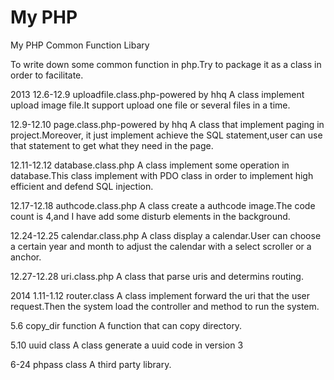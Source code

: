 My PHP
====

My PHP Common Function Libary

To write down some common function in php.Try to package it as a class in order to facilitate.

2013
12.6-12.9
uploadfile.class.php-powered by hhq
A class implement upload image file.It support upload one file or several files in a time.

12.9-12.10
page.class.php-powered by hhq
A class that implement paging in project.Moreover, it just implement achieve the SQL statement,user can use that statement to get what they need in the page.

12.11-12.12
database.class.php
A class implement some operation in database.This class implement with PDO class in order to implement high efficient and defend SQL injection.

12.17-12.18
authcode.class.php
A class create a authcode image.The code count is 4,and I have add some disturb elements in the background.

12.24-12.25
calendar.class.php
A class display a calendar.User can choose a certain year and month to adjust the calendar with a select scroller or a anchor.

12.27-12.28
uri.class.php
A class that parse uris and determins routing.

2014
1.11-1.12
router.class
A class implement forward the uri that the user request.Then the system load the controller and method to run the system.

5.6
copy_dir function
A function that can copy directory.

5.10
uuid class
A class generate a uuid code in version 3

6-24
phpass class
A third party library.
